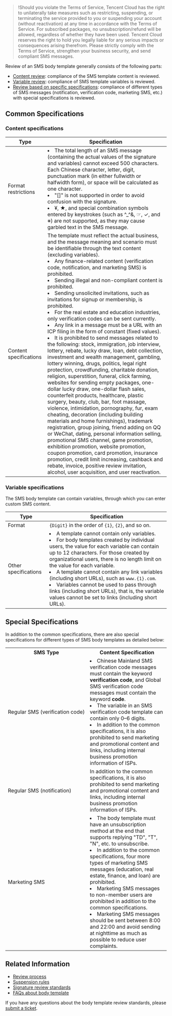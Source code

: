 >!Should you violate the Terms of Service, Tencent Cloud has the right to unilaterally take measures such as restricting, suspending, or terminating the service provided to you or suspending your account (without reactivation) at any time in accordance with the Terms of Service. For subscribed packages, no unsubscription/refund will be allowed, regardless of whether they have been used. Tencent Cloud reserves the right to hold you legally liable for any serious impacts or consequences arising therefrom. Please strictly comply with the Terms of Service, strengthen your business security, and send compliant SMS messages.

Review of an SMS body template generally consists of the following parts:
- [Content review](#content): compliance of the SMS template content is reviewed.
- [Variable review](#variable): compliance of SMS template variables is reviewed.
- [Review based on specific specifications](#special): compliance of different types of SMS messages (notification, verification code, marketing SMS, etc.) with special specifications is reviewed.

## Common Specifications
### Content specifications[](id:content)

| Type | Specification |
|---------|---------|
| Format restrictions | <li>The total length of an SMS message (containing the actual values of the signature and variables) cannot exceed 500 characters. Each Chinese character, letter, digit, punctuation mark (in either fullwidth or halfwidth form), or space will be calculated as one character. </li><li>"[]" is not supported in order to avoid confusion with the signature. </li><li>¥, ★, and special combination symbols entered by keystrokes (such as ^_^&, ☞, &#10003;, and ※) are not supported, as they may cause garbled text in the SMS message.</li> |
| Content specifications | The template must reflect the actual business, and the message meaning and scenario must be identifiable through the text content (excluding variables). <li>Any finance-related content (verification code, notification, and marketing SMS) is prohibited. </li><li>Sending illegal and non-compliant content is prohibited. </li><li>Sending unsolicited invitations, such as invitations for signup or membership, is prohibited. </li><li>For the real estate and education industries, only verification codes can be sent currently. </li><li>Any link in a message must be a URL with an ICP filing in the form of constant (fixed values). </li><li>It is prohibited to send messages related to the following: stock, immigration, job interview, lottery, rebate, lucky draw, loan, debt collection, investment and wealth management, gambling, lottery winning, drugs, politics, legal right protection, crowdfunding, charitable donation, religion, superstition, funeral, click farming, websites for sending empty packages, one-dollar lucky draw, one-dollar flash sales, counterfeit products, healthcare, plastic surgery, beauty, club, bar, foot massage, violence, intimidation, pornography, fur, exam cheating, decoration (including building materials and home furnishings), trademark registration, group joining, friend adding on QQ or WeChat, dating, personal information selling, promotional SMS channel, game promotion, exhibition promotion, website promotion, coupon promotion, card promotion, insurance promotion, credit limit increasing, cashback and rebate, invoice, positive review invitation, alcohol, user acquisition, and user reactivation.</li> |

### Variable specifications[](id:variable)
The SMS body template can contain variables, through which you can enter custom SMS content.

| Type | Specification |
|---------|---------|
| Format | `{Digit}` in the order of `{1}`, `{2}`, and so on. |
| Other specifications | <li>A template cannot contain only variables. </li><li>For body templates created by individual users, the value for each variable can contain up to 12 characters. For those created by organizational users, there is no length limit on the value for each variable. </li><li>A template cannot contain any link variables (including short URLs), such as `www.{1}.com`. </li><li>Variables cannot be used to pass through links (including short URLs), that is, the variable values cannot be set to links (including short URLs). </li> |

## Special Specifications[](id:special)
In addition to the common specifications, there are also special specifications for different types of SMS body templates as detailed below:

<table>
     <tr>
         <th width="20%">SMS Type</th>  
         <th nowrap="nowrap">Content Specification</th>  
     </tr>
	 <tr>      
         <td nowrap="nowrap">Regular SMS (verification code)</td>   
	 <td><li>Chinese Mainland SMS verification code messages must contain the keyword <b>verification code</b>, and Global SMS verification code messages must contain the keyword <b>code</b>. </li><li>The variable in an SMS verification code template can contain only 0–6 digits. </li><li>In addition to the common specifications, it is also prohibited to send marketing and promotional content and links, including internal business promotion information of ISPs.</li></td>   
     </tr> 
	<tr> 
	     <td nowrap="nowrap">Regular SMS (notification)</td>   
	     <td>In addition to the common specifications, it is also prohibited to send marketing and promotional content and links, including internal business promotion information of ISPs.</td>   
     </tr> 
	 <tr>
	     <td>Marketing SMS</td>   
	     <td><li>The body template must have an unsubscription method at the end that supports replying "TD", "T", "N", etc. to unsubscribe. </li><li>In addition to the common specifications, four more types of marketing SMS messages (education, real estate, finance, and loan) are prohibited. </li><li>Marketing SMS messages to non-member users are prohibited in addition to the common specifications. </li><li>Marketing SMS messages should be sent between 8:00 and 22:00 and avoid sending at nighttime as much as possible to reduce user complaints. </li></td>   
     </tr> 
</table>

## Related Information

- [Review process](https://intl.cloud.tencent.com/document/product/382/40653)
- [Suspension rules](https://intl.cloud.tencent.com/document/product/382/40653)
- [Signature review standards](https://intl.cloud.tencent.com/document/product/382/40658)
- [FAQs about body template](https://intl.cloud.tencent.com/document/product/382/13301)

If you have any questions about the body template review standards, please [submit a ticket](https://console.cloud.tencent.com/workorder/category).

